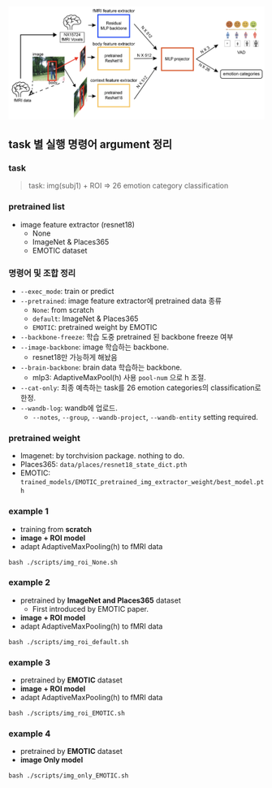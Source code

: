 ![Model Structure](/model_sturcture.png)

## task 별 실행 명령어 argument 정리
### task
> task: img(subj1) + ROI => 26 emotion category classification
### pretrained list
- image feature extractor (resnet18)
    - None
    - ImageNet & Places365
    - EMOTIC dataset
### 명령어 및 조합 정리
- `--exec_mode`: train or predict
- `--pretrained`: image feature extractor에 pretrained data 종류
    - `None`: from scratch
    - `default`: ImageNet & Places365
    - `EMOTIC`: pretrained weight by EMOTIC
- `--backbone-freeze`: 학습 도중 pretrained 된 backbone freeze 여부
- `--image-backbone`: image 학습하는 backbone. 
    - resnet18만 가능하게 해놨음
- `--brain-backbone`: brain data 학습하는 backbone. 
    - mlp3: AdaptiveMaxPool(h) 사용 `pool-num` 으로 h 조절.
- `--cat-only`: 최종 예측하는 task를 26 emotion categories의 classification로 한정. 
- `--wandb-log`: wandb에 업로드. 
    - `--notes`, `--group`, `--wandb-project`, `--wandb-entity` setting required.
### pretrained weight
- Imagenet: by torchvision package. nothing to do.
- Places365: `data/places/resnet18_state_dict.pth`
- EMOTIC: `trained_models/EMOTIC_pretrained_img_extractor_weight/best_model.pth`
### example 1
- training from **scratch**
- **image + ROI model**
- adapt AdaptiveMaxPooling(h) to fMRI data
```
bash ./scripts/img_roi_None.sh
```
### example 2
- pretrained by **ImageNet and Places365** dataset
    - First introduced by EMOTIC paper.
- **image + ROI model**
- adapt AdaptiveMaxPooling(h) to fMRI data
```
bash ./scripts/img_roi_default.sh
```
### example 3
- pretrained by **EMOTIC** dataset
- **image + ROI model**
- adapt AdaptiveMaxPooling(h) to fMRI data
```
bash ./scripts/img_roi_EMOTIC.sh
```
### example 4
- pretrained by **EMOTIC** dataset
- **image Only model**
```
bash ./scripts/img_only_EMOTIC.sh
```
